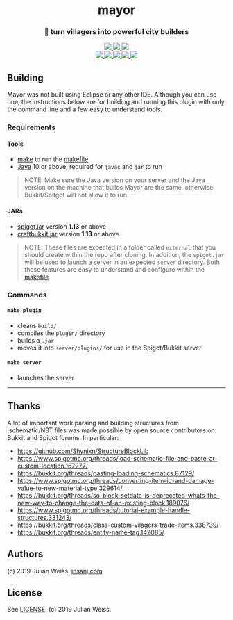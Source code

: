 <h1 align="center">mayor</h1>
<h3 align="center">🐘  turn villagers into powerful city builders</h3>

<p align="center">
  <a href="https://github.com/insanj/mayor/releases">
    <img src="https://img.shields.io/github/release/insanj/mayor.svg" />
    <img src="https://img.shields.io/github/release-date/insanj/mayor.svg" />
  </a>

  <a href="https://github.com/insanj/mayor/">
    <img src="https://img.shields.io/github/languages/code-size/insanj/mayor.svg" />
  </a>

  <br/>

  <a href="https://github.com/insanj/mayor/blob/master/LICENSE">
    <img src="https://img.shields.io/github/license/insanj/mayor.svg" />
  </a>

  <a href="https://jdk.java.net/">
    <img src="https://img.shields.io/badge/java-8-yellow.svg" />
  </a>

  <a href="https://getbukkit.org/download/craftbukkit">
    <img src="https://img.shields.io/badge/minecraft-1.13.2-purple.svg" />
  </a>

  <a href="https://getbukkit.org/download/craftbukkit">
    <img src="https://img.shields.io/badge/craftbukkit-v1_13_R2-blue.svg" />
  </a>

  <a href="https://github.com/insanj/mayor/releases">
    <img src="https://img.shields.io/badge/🚀-Download%20on%20Github-red.svg" />
  </a>
</p>

## Building

Mayor was not built using Eclipse or any other IDE. Although you can use one, the instructions below are for building and running this plugin with only the command line and a few easy to understand tools.

### Requirements

#### Tools
- [make](https://www.gnu.org/software/make/#download) to run the [makefile](https://github.com/insanj/mayor/blob/master/makefile)
- [Java](https://www.oracle.com/technetwork/java/javase/downloads/index.html) 10 or above, required for `javac` and `jar` to run

> NOTE: Make sure the Java version on your server and the Java version on the machine that builds Mayor are the same, otherwise Bukkit/Spitgot will not allow it to run.

#### JARs
- [spigot.jar](https://getbukkit.org/download/spigot) version **1.13** or above
- [craftbukkit.jar](https://getbukkit.org/download) version **1.13** or above

> NOTE: These files are expected in a folder called `external` that you should create within the repo after cloning. In addition, the `spigot.jar` will be used to launch a server in an expected `server` directory. Both these features are easy to understand and configure within the [makefile](https://github.com/insanj/mayor/blob/master/makefile).

### Commands

#### `make plugin`
- cleans `build/`
- compiles the `plugin/` directory
- builds a `.jar`
- moves it into `server/plugins/` for use in the Spigot/Bukkit server

#### `make server`
- launches the server

---

## Thanks

A lot of important work parsing and building structures from .schematic/NBT files was made possible by open source contributors on Bukkit and Spigot forums. In particular:

- https://github.com/Shynixn/StructureBlockLib
- https://www.spigotmc.org/threads/load-schematic-file-and-paste-at-custom-location.167277/
- https://bukkit.org/threads/pasting-loading-schematics.87129/
- https://www.spigotmc.org/threads/converting-item-id-and-damage-value-to-new-material-type.329614/
- https://bukkit.org/threads/so-block-setdata-is-deprecated-whats-the-new-way-to-change-the-data-of-an-existing-block.189076/
- https://www.spigotmc.org/threads/tutorial-example-handle-structures.331243/
- https://bukkit.org/threads/class-custom-vilagers-trade-items.338739/
- https://bukkit.org/threads/entity-name-tag.142085/

## Authors

(c) 2019 Julian Weiss. <a href="http://insanj.com">insanj.com</a>

## License

See [LICENSE](https://github.com/insanj/mayor/blob/master/LICENSE). (c) 2019 Julian Weiss.
